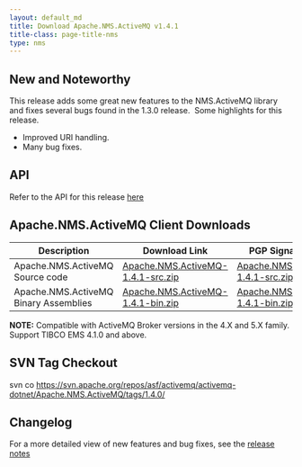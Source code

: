 ```yaml
---
layout: default_md
title: Download Apache.NMS.ActiveMQ v1.4.1 
title-class: page-title-nms
type: nms
---
```


New and Noteworthy
------------------

This release adds some great new features to the NMS.ActiveMQ library and fixes several bugs found in the 1.3.0 release.  Some highlights for this release.

*   Improved URI handling.
*   Many bug fixes.

API
---

Refer to the API for this release [here](../../../nms-api)

Apache.NMS.ActiveMQ Client Downloads
------------------------------------

Description|Download Link|PGP Signature File|Version
---|---|---|---
Apache.NMS.ActiveMQ Source code|[Apache.NMS.ActiveMQ-1.4.1-src.zip](https://archive.apache.org/dist/activemq/apache-nms/1.4.0/Apache.NMS.ActiveMQ-1.4.1-src.zip)|[Apache.NMS.ActiveMQ-1.4.1-src.zip.asc](https://archive.apache.org/dist/activemq/apache-nms/1.4.0/Apache.NMS.ActiveMQ-1.4.1-src.zip.asc)|1.4.1.2098
Apache.NMS.ActiveMQ Binary Assemblies|[Apache.NMS.ActiveMQ-1.4.1-bin.zip](https://archive.apache.org/dist/activemq/apache-nms/1.4.0/Apache.NMS.ActiveMQ-1.4.1-bin.zip)|[Apache.NMS.ActiveMQ-1.4.1-bin.zip.asc](https://archive.apache.org/dist/activemq/apache-nms/1.4.0/Apache.NMS.ActiveMQ-1.4.1-bin.zip.asc)|1.4.1.2098

  

**NOTE:** Compatible with ActiveMQ Broker versions in the 4.X and 5.X family. Support TIBCO EMS 4.1.0 and above.

SVN Tag Checkout
----------------

svn co https://svn.apache.org/repos/asf/activemq/activemq-dotnet/Apache.NMS.ActiveMQ/tags/1.4.0/

Changelog
---------

For a more detailed view of new features and bug fixes, see the [release notes](https://issues.apache.org/activemq/secure/ReleaseNote.jspa?projectId=11010&styleName=Html&version=12188)



